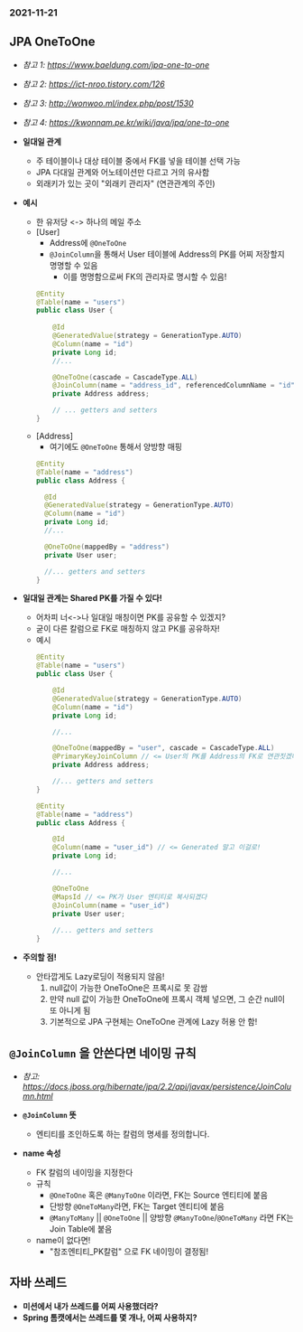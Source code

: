 ### 2021-11-21

## JPA OneToOne
- *참고 1: https://www.baeldung.com/jpa-one-to-one*
- *참고 2: https://ict-nroo.tistory.com/126*
- *참고 3: http://wonwoo.ml/index.php/post/1530*
- *참고 4: https://kwonnam.pe.kr/wiki/java/jpa/one-to-one*
- **일대일 관계**
    - 주 테이블이나 대상 테이블 중에서 FK를 넣을 테이블 선택 가능
    - JPA 다대일 관계와 어노테이션만 다르고 거의 유사함
    - 외래키가 있는 곳이 "외래키 관리자" (연관관계의 주인)

- **예시**
    - 한 유저당 <-> 하나의 메일 주소
    - [User]
        - Address에 `@OneToOne`
        - `@JoinColumn`을 통해서 User 테이블에 Address의 PK를 어찌 저장할지 명명할 수 있음
            - 이를 명명함으로써 FK의 관리자로 명시할 수 있음!
        ```java
        @Entity
        @Table(name = "users")
        public class User {
            
            @Id
            @GeneratedValue(strategy = GenerationType.AUTO)
            @Column(name = "id")
            private Long id;
            //... 
        
            @OneToOne(cascade = CascadeType.ALL)
            @JoinColumn(name = "address_id", referencedColumnName = "id")
            private Address address;
        
            // ... getters and setters
        }
        ```
    - [Address]
        - 여기에도 `@OneToOne` 통해서 양방향 매핑
        ```java      
        @Entity
        @Table(name = "address")
        public class Address {
        
          @Id
          @GeneratedValue(strategy = GenerationType.AUTO)
          @Column(name = "id")
          private Long id;
          //...
        
          @OneToOne(mappedBy = "address")
          private User user;
        
          //... getters and setters
        }
        ```

- **일대일 관계는 Shared PK를 가질 수 있다!**
    - 어차피 너<->나 일대일 매칭이면 PK를 공유할 수 있겠지?
    - 굳이 다른 칼럼으로 FK로 매칭하지 않고 PK를 공유하자!
    - 예시
        ```java
        @Entity
        @Table(name = "users")
        public class User {
        
            @Id
            @GeneratedValue(strategy = GenerationType.AUTO)
            @Column(name = "id")
            private Long id;
        
            //...
        
            @OneToOne(mappedBy = "user", cascade = CascadeType.ALL)
            @PrimaryKeyJoinColumn // <= User의 PK를 Address의 FK로 연관짓겠다
            private Address address;
        
            //... getters and setters
        }
        
        @Entity
        @Table(name = "address")
        public class Address {
        
            @Id
            @Column(name = "user_id") // <= Generated 말고 이걸로!
            private Long id;
        
            //...
        
            @OneToOne
            @MapsId // <= PK가 User 엔티티로 복사되겠다
            @JoinColumn(name = "user_id")
            private User user;
           
            //... getters and setters
        }
        ```

- **주의할 점!**
    - 안타깝게도 Lazy로딩이 적용되지 않음!
        1. null값이 가능한 OneToOne은 프록시로 못 감쌈
        2. 만약 null 값이 가능한 OneToOne에 프록시 객체 넣으면, 그 순간 null이 또 아니게 됨
        3. 기본적으로 JPA 구현체는 OneToOne 관계에 Lazy 허용 안 함!

## `@JoinColumn` 을 안쓴다면 네이밍 규칙
- *참고: https://docs.jboss.org/hibernate/jpa/2.2/api/javax/persistence/JoinColumn.html*
- **`@JoinColumn` 뜻**
    - 엔티티를 조인하도록 하는 칼럼의 명세를 정의합니다.

- **name 속성**
    - FK 칼럼의 네이밍을 지정한다
    - 규칙
        - `@OneToOne` 혹은 `@ManyToOne` 이라면, FK는 Source 엔티티에 붙음
        - 단방향 `@OneToMany`라면, FK는 Target 엔티티에 붙음
        - `@ManyToMany` || `@OneToOne` || 양방향 `@ManyToOne`/`@OneToMany` 라면 FK는 Join Table에 붙음
    - name이 없다면!
        - "참조엔티티_PK칼럼" 으로 FK 네이밍이 결정됨!

## 자바 쓰레드
- **미션에서 내가 쓰레드를 어찌 사용했더라?**
- **Spring 톰캣에서는 쓰레드를 몇 개나, 어찌 사용하지?**
